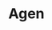 ---
title: Agen
date: 
draft: false

# descripcion
description : Media argollita con nácar chica

materials: Plata 925

color: Plateado

dimensions: 0,9cm

code: 01-04-0145

type: "Aros"

categories: []

price: $3.480,00

price_eftvo: $2.955,00

# Images
# first image will be shown in the product page
images:
  # - image: "images/path_to_image"
  # La ubicacion de las imagenes es imagenes/Aros/Aros.Piedras/01-04-0145-agen
  - image: "./images/aros/piedras/01-04-0145-media-argollita-con-nacar-chica_a.jpeg"
  - image: "./images/aros/piedras/01-04-0145-media-argollita-con-nacar-chica_b.jpeg"
---